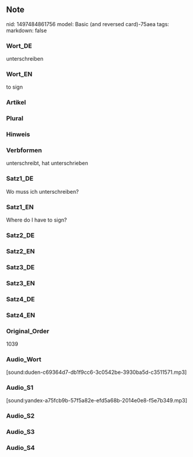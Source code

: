 ## Note
nid: 1497484861756
model: Basic (and reversed card)-75aea
tags: 
markdown: false

### Wort_DE
unterschreiben

### Wort_EN
to sign

### Artikel


### Plural


### Hinweis


### Verbformen
unterschreibt, hat unterschrieben

### Satz1_DE
Wo muss ich unterschreiben?

### Satz1_EN
Where do I have to sign?

### Satz2_DE


### Satz2_EN


### Satz3_DE


### Satz3_EN


### Satz4_DE


### Satz4_EN


### Original_Order
1039

### Audio_Wort
[sound:duden-c69364d7-db1f9cc6-3c0542be-3930ba5d-c3511571.mp3]

### Audio_S1
[sound:yandex-a75fcb9b-57f5a82e-efd5a68b-2014e0e8-f5e7b349.mp3]

### Audio_S2


### Audio_S3


### Audio_S4

